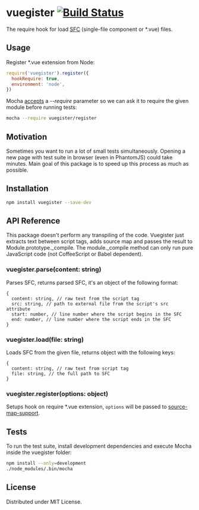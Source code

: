 # vuegister [![Build Status](https://travis-ci.org/iatsiuk/vuegister.svg?branch=master)](https://travis-ci.org/iatsiuk/vuegister)

The require hook for load [SFC](https://vuejs.org/v2/guide/single-file-components.html) (single-file component or *.vue) files.

## Usage

Register *.vue extension from Node:
```js
require('vuegister').register({
  hookRequire: true,
  environment: 'node',
})
```
Mocha [accepts](https://mochajs.org/#usage) a _--require_ parameter so we can ask it to require the given module before running tests:
```sh
mocha --require vuegister/register
```

## Motivation

Sometimes you want to run a lot of small tests simultaneously. Opening a new page with test suite in browser (even in PhantomJS) could take minutes. Main goal of this package is to speed up this process as much as possible.

## Installation
```sh
npm install vuegister --save-dev
```

## API Reference

This package doesn't perform any transpiling of the code. Vuegister just extracts text between script tags, adds source map and passes the result to Module.prototype.\_compile. The module.\_compile method can only run pure JavaScript code (not CoffeeScript or Babel dependent).

### vuegister.parse(content: string)

Parses SFC, returns parsed SFC, it's an object of the following format:
```
{
  content: string, // raw text from the script tag
  src: string, // path to external file from the script's src attribute
  start: number, // line number where the script begins in the SFC
  end: number, // line number where the script ends in the SFC
}
```

### vuegister.load(file: string)

Loads SFC from the given file, returns object with the following keys:
```
{
  content: string, // raw text from script tag
  file: string, // the full path to SFC
}
```

### vuegister.register(options: object)

Setups hook on require *.vue extension, `options` will be passed to [source-map-support](https://github.com/evanw/node-source-map-support).

## Tests

To run the test suite, install development dependencies and execute Mocha inside the vuegister folder:
```sh
npm install --only=development
./node_modules/.bin/mocha
```

## License

Distributed under MIT License.
